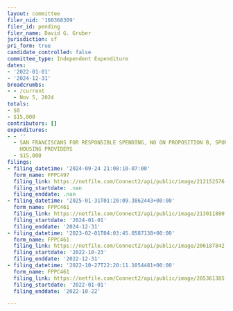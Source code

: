 ```yaml
---
layout: committee
filer_nid: '160368309'
filer_id: pending
filer_name: David G. Gruber
jurisdiction: sf
pri_form: true
candidate_controlled: false
committee_type: Independent Expenditure
dates:
- '2022-01-01'
- '2024-12-31'
breadcrumbs:
- - /current
  - Nov 5, 2024
totals:
- $0
- $15,000
contributors: []
expenditures:
- - ''
  - SAN FRANCISCANS FOR RESPONSIBLE SPENDING, NO ON PROPOSITION B, SPONSORED BY RENTAL
    HOUSING PROVIDERS
  - $15,000
filings:
- filing_datetime: '2024-09-24 21:08:10-07:00'
  form_name: FPPC497
  filing_link: https://netfile.com/Connect2/api/public/image/212152576
  filing_startdate: .nan
  filing_enddate: .nan
- filing_datetime: '2025-01-31T01:20:09.3862443+00:00'
  form_name: FPPC461
  filing_link: https://netfile.com/Connect2/api/public/image/213011880
  filing_startdate: '2024-01-01'
  filing_enddate: '2024-12-31'
- filing_datetime: '2023-02-01T04:03:45.0587138+00:00'
  form_name: FPPC461
  filing_link: https://netfile.com/Connect2/api/public/image/206187842
  filing_startdate: '2022-10-23'
  filing_enddate: '2022-12-31'
- filing_datetime: '2022-10-27T22:20:11.1054481+00:00'
  form_name: FPPC461
  filing_link: https://netfile.com/Connect2/api/public/image/205361385
  filing_startdate: '2022-01-01'
  filing_enddate: '2022-10-22'

---
```

